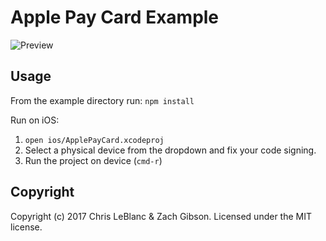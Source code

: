 # Apple Pay Card Example

![Preview](https://raw.githubusercontent.com/elevenfooteleven/react-native-iridescent/master/preview.gif)

## Usage

From the example directory run:
`npm install`

Run on iOS:
1. `open ios/ApplePayCard.xcodeproj`
2. Select a physical device from the dropdown and fix your code signing.
3. Run the project on device (`cmd-r`)

## Copyright
Copyright (c) 2017 Chris LeBlanc & Zach Gibson. Licensed under the MIT license.

